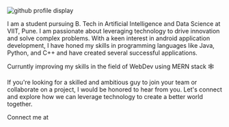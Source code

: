 ![github profile display](https://user-images.githubusercontent.com/104495928/184815154-5f3cd24b-5440-4ddb-b511-137075aaf157.gif)

I am a student pursuing B. Tech in Artificial Intelligence and Data Science at VIIT, Pune. I am passionate about leveraging technology to drive innovation and solve complex problems. With a keen interest in android application development, I have honed my skills in programming languages like Java, Python, and C++ and have created several successful applications.

Curruntly improving my skills in the field of WebDev using MERN stack 🕸️

If you're looking for a skilled and ambitious guy to join your team or collaborate on a project, I would be honored to hear from you. Let's connect and explore how we can leverage technology to create a better world together.

Connect me at 


<!---
codeinferno1/codeinferno1 is a ✨ special ✨ repository because its `README.md` (this file) appears on your GitHub profile.
You can click the Preview link to take a look at your changes.
--->
